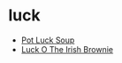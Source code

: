 # luck

 * [Pot Luck Soup](../index/p/pot-luck-soup-107545.json)
 * [Luck O The Irish Brownie](../index/l/luck-o-the-irish-brownie.json)
